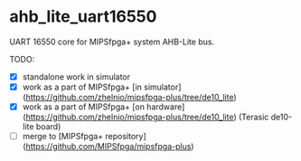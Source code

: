 # ahb_lite_uart16550
UART 16550 core for MIPSfpga+ system AHB-Lite bus.

TODO:
- [x] standalone work in simulator
- [x] work as a part of MIPSfpga+ [in simulator] (https://github.com/zhelnio/mipsfpga-plus/tree/de10_lite)
- [x] work as a part of MIPSfpga+ [on hardware] (https://github.com/zhelnio/mipsfpga-plus/tree/de10_lite) (Terasic de10-lite board)
- [ ] merge to [MIPSfpga+ repository] (https://github.com/MIPSfpga/mipsfpga-plus)
